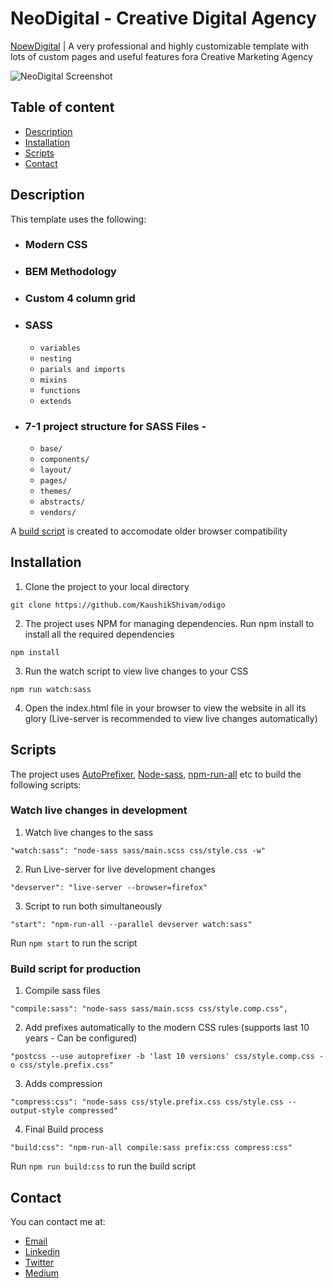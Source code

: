 # NeoDigital - Creative Digital Agency


[NoewDigital](https://rawcdn.githack.com/KaushikShivam/marketika/c7a35424e5bc25d245d6cfbf2cd72942a442e800/index.html) | A very professional and highly customizable template with lots of custom pages and useful features fora Creative Marketing Agency

![NeoDigital Screenshot](screenshot.png)

## Table of content
- [Description](#description)
- [Installation](#installation)
- [Scripts](#scripts)
- [Contact](#contact)



## Description
This template uses the following:
- ### Modern CSS 
- ### BEM Methodology 
- ### Custom 4 column grid
- ### SASS
  - ```variables```
  - ```nesting```
  - ```parials and imports```
  - ```mixins```
  - ```functions```
  - ```extends```
- ### 7-1 project structure for SASS Files - 
  - ```base/```
  - ```components/```
  - ```layout/```
  - ```pages/```
  - ```themes/```
  - ```abstracts/```
  - ```vendors/```
  
A [build script](#scripts) is created to accomodate older browser compatibility
  

## Installation

1. Clone the project to your local directory
```
git clone https://github.com/KaushikShivam/odigo
```

2. The project uses NPM for managing dependencies. Run npm install to install all the required dependencies
```
npm install
```
3. Run the watch script to view live changes to your CSS
```
npm run watch:sass
```
4. Open the index.html file in your browser to view the website in all its glory (Live-server is recommended to view live changes automatically)


## Scripts
The project uses [AutoPrefixer](https://github.com/postcss/autoprefixer), [Node-sass](https://github.com/sass/node-sass), [npm-run-all](https://www.npmjs.com/package/npm-run-all) etc to build the following scripts:

### Watch live changes in development
1. Watch live changes to the sass
```
"watch:sass": "node-sass sass/main.scss css/style.css -w"
```

2. Run Live-server for live development changes
```
"devserver": "live-server --browser=firefox"
```
3. Script to run both simultaneously
```
"start": "npm-run-all --parallel devserver watch:sass"
```

Run ```npm start``` to run the script

### Build script for production

1. Compile sass files
```
"compile:sass": "node-sass sass/main.scss css/style.comp.css",
```

2. Add prefixes automatically to the modern CSS rules (supports last 10 years - Can be configured)
```
"postcss --use autoprefixer -b 'last 10 versions' css/style.comp.css -o css/style.prefix.css"
```

3. Adds compression
```
"compress:css": "node-sass css/style.prefix.css css/style.css --output-style compressed"
```
4. Final Build process
```
"build:css": "npm-run-all compile:sass prefix:css compress:css"
```

Run ```npm run build:css``` to run the build script

## Contact
You can contact me at:
- [Email](shivamkaushikofficial@gmail.com)
- [Linkedin](https://www.linkedin.com/in/shivam-kaushik-bb8162102/)
- [Twitter](https://twitter.com/kShivamDev)
- [Medium](https://medium.com/@shivamkaushikofficial)

